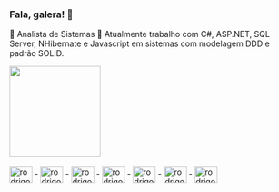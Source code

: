 ### Fala, galera! 👋
<!--
**rodrigozoran/rodrigozoran** is a ✨ _special_ ✨ repository because its `README.md` (this file) appears on your GitHub profile.
-->

🌱 Analista de Sistemas
🚀 Atualmente trabalho com C#, ASP.NET, SQL Server, NHibernate e Javascript em sistemas com modelagem DDD e padrão SOLID.


<div>
   <img height="160em" src="https://github-readme-stats.vercel.app/api/top-langs/?username=rodrigozoran&layout=compact"/>
</div><br>

<div>
  <img align="center" alt="rodrigo-angular" height="30" width="40" src="https://cdn.jsdelivr.net/gh/devicons/devicon/icons/angularjs/angularjs-original.svg"> -
    <img align="center" alt="rodrigo-javascript" height="30" width="40" src="https://cdn.jsdelivr.net/gh/devicons/devicon/icons/javascript/javascript-original.svg"> -
    <img align="center" alt="rodrigo-typescript" height="30" width="40" src="https://cdn.jsdelivr.net/gh/devicons/devicon/icons/typescript/typescript-original.svg"> -
      <img align="center" alt="rodrigo-html5" height="30" width="40" src="https://cdn.jsdelivr.net/gh/devicons/devicon/icons/html5/html5-original.svg"> -
      <img align="center" alt="rodrigo-css3" height="30" width="40" src="https://cdn.jsdelivr.net/gh/devicons/devicon/icons/css3/css3-original.svg"> - 
      <img align="center" alt="rodrigo-java" height="30" width="40" src="https://cdn.jsdelivr.net/gh/devicons/devicon/icons/java/java-original.svg" /> - 
      <img align="center" alt="rodrigo-lua" height="30" width="40" src="https://cdn.jsdelivr.net/gh/devicons/devicon/icons/lua/lua-original-wordmark.svg" /
</div>

